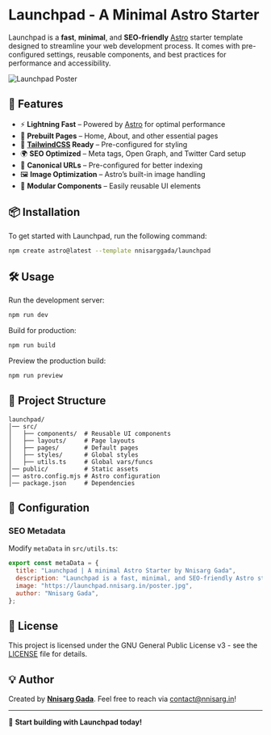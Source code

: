 # Launchpad - A Minimal Astro Starter

Launchpad is a **fast**, **minimal**, and **SEO-friendly** [Astro](https://astro.build/) starter template designed to streamline your web development process. It comes with pre-configured settings, reusable components, and best practices for performance and accessibility.

![Launchpad Poster](https://launchpad.nnisarg.in/poster.jpg)

## 🚀 Features

- ⚡ **Lightning Fast** – Powered by [Astro](https://astro.build/) for optimal performance
- 📄 **Prebuilt Pages** – Home, About, and other essential pages
- 🎨 **[TailwindCSS](https://tailwindcss.com/) Ready** – Pre-configured for styling
- 🌍 **SEO Optimized** – Meta tags, Open Graph, and Twitter Card setup
- 🔗 **Canonical URLs** – Pre-configured for better indexing
- 🖼️ **Image Optimization** – Astro’s built-in image handling
- 🔧 **Modular Components** – Easily reusable UI elements

## 📦 Installation

To get started with Launchpad, run the following command:

```sh
npm create astro@latest --template nnisarggada/launchpad
```

## 🛠️ Usage

Run the development server:

```sh
npm run dev
```

Build for production:

```sh
npm run build
```

Preview the production build:

```sh
npm run preview
```

## 📂 Project Structure

```
launchpad/
│── src/
│   ├── components/  # Reusable UI components
│   ├── layouts/     # Page layouts
│   ├── pages/       # Default pages
│   ├── styles/      # Global styles
│   ├── utils.ts     # Global vars/funcs
│── public/          # Static assets
│── astro.config.mjs # Astro configuration
│── package.json     # Dependencies
```

## 🔧 Configuration

### **SEO Metadata**
Modify `metaData` in `src/utils.ts`:

```js
export const metaData = {
  title: "Launchpad | A minimal Astro Starter by Nnisarg Gada",
  description: "Launchpad is a fast, minimal, and SEO-friendly Astro starter template designed for modern web projects.",
  image: "https://launchpad.nnisarg.in/poster.jpg",
  author: "Nnisarg Gada",
};
```

## 📜 License

This project is licensed under the GNU General Public License v3 - see the [LICENSE](LICENSE.md) file for details.

## 💡 Author

Created by **[Nnisarg Gada](https://nnisarg.in)**. Feel free to reach via [contact@nnisarg.in](mailto:contact@nnisarg.in)!

---

🚀 **Start building with Launchpad today!**

